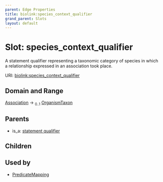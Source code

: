 ```yaml
---
parent: Edge Properties
title: biolink:species_context_qualifier
grand_parent: Slots
layout: default
---
```


# Slot: species_context_qualifier


A statement qualifier representing a taxonomic category of species in which a relationship expressed in an association took place.

URI: [biolink:species_context_qualifier](https://w3id.org/biolink/vocab/species_context_qualifier)

## Domain and Range

[Association](Association.md) ->  <sub>0..1</sub> [OrganismTaxon](OrganismTaxon.md)

## Parents

 *  is_a: [statement qualifier](statement_qualifier.md)

## Children


## Used by

 * [PredicateMapping](PredicateMapping.md)
